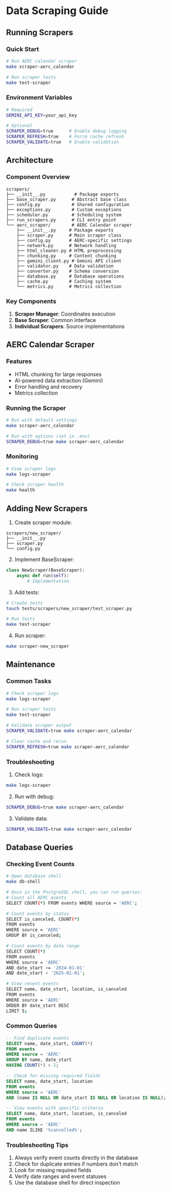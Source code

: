# Data Scraping Guide

## Running Scrapers

### Quick Start

```bash
# Run AERC calendar scraper
make scraper-aerc_calendar

# Run scraper tests
make test-scraper
```

### Environment Variables

```bash
# Required
GEMINI_API_KEY=your_api_key

# Optional
SCRAPER_DEBUG=true      # Enable debug logging
SCRAPER_REFRESH=true    # Force cache refresh
SCRAPER_VALIDATE=true   # Enable validation
```

## Architecture

### Component Overview

```
scrapers/
├── __init__.py           # Package exports
├── base_scraper.py      # Abstract base class
├── config.py            # Shared configuration
├── exceptions.py        # Custom exceptions
├── scheduler.py         # Scheduling system
├── run_scrapers.py      # CLI entry point
└── aerc_scraper/        # AERC Calendar scraper
    ├── __init__.py     # Package exports
    ├── scraper.py      # Main scraper class
    ├── config.py       # AERC-specific settings
    ├── network.py      # Network handling
    ├── html_cleaner.py # HTML preprocessing
    ├── chunking.py     # Content chunking
    ├── gemini_client.py # Gemini API client
    ├── validator.py    # Data validation
    ├── converter.py    # Schema conversion
    ├── database.py     # Database operations
    ├── cache.py        # Caching system
    └── metrics.py      # Metrics collection
```

### Key Components

1. **Scraper Manager**: Coordinates execution
2. **Base Scraper**: Common interface
3. **Individual Scrapers**: Source implementations

## AERC Calendar Scraper

### Features

- HTML chunking for large responses
- AI-powered data extraction (Gemini)
- Error handling and recovery
- Metrics collection

### Running the Scraper

```bash
# Run with default settings
make scraper-aerc_calendar

# Run with options (set in .env)
SCRAPER_DEBUG=true make scraper-aerc_calendar
```

### Monitoring

```bash
# View scraper logs
make logs-scraper

# Check scraper health
make health
```

## Adding New Scrapers

1. Create scraper module:
```
scrapers/new_scraper/
├── __init__.py
├── scraper.py
└── config.py
```

2. Implement BaseScraper:
```python
class NewScraper(BaseScraper):
    async def run(self):
        # Implementation
```

3. Add tests:
```bash
# Create tests
touch tests/scrapers/new_scraper/test_scraper.py

# Run tests
make test-scraper
```

4. Run scraper:
```bash
make scraper-new_scraper
```

## Maintenance

### Common Tasks

```bash
# Check scraper logs
make logs-scraper

# Run scraper tests
make test-scraper

# Validate scraper output
SCRAPER_VALIDATE=true make scraper-aerc_calendar

# Clear cache and rerun
SCRAPER_REFRESH=true make scraper-aerc_calendar
```

### Troubleshooting

1. Check logs:
```bash
make logs-scraper
```

2. Run with debug:
```bash
SCRAPER_DEBUG=true make scraper-aerc_calendar
```

3. Validate data:
```bash
SCRAPER_VALIDATE=true make scraper-aerc_calendar
```

## Database Queries

### Checking Event Counts

```bash
# Open database shell
make db-shell

# Once in the PostgreSQL shell, you can run queries:
# Count all AERC events
SELECT COUNT(*) FROM events WHERE source = 'AERC';

# Count events by status
SELECT is_canceled, COUNT(*) 
FROM events 
WHERE source = 'AERC' 
GROUP BY is_canceled;

# Count events by date range
SELECT COUNT(*) 
FROM events 
WHERE source = 'AERC' 
AND date_start >= '2024-01-01' 
AND date_start < '2025-01-01';

# View recent events
SELECT name, date_start, location, is_canceled 
FROM events 
WHERE source = 'AERC' 
ORDER BY date_start DESC 
LIMIT 5;
```

### Common Queries

```sql
-- Find duplicate events
SELECT name, date_start, COUNT(*) 
FROM events 
WHERE source = 'AERC' 
GROUP BY name, date_start 
HAVING COUNT(*) > 1;

-- Check for missing required fields
SELECT name, date_start, location 
FROM events 
WHERE source = 'AERC' 
AND (name IS NULL OR date_start IS NULL OR location IS NULL);

-- View events with specific criteria
SELECT name, date_start, location, is_canceled 
FROM events 
WHERE source = 'AERC' 
AND name ILIKE '%cancelled%';
```

### Troubleshooting Tips

1. Always verify event counts directly in the database
2. Check for duplicate entries if numbers don't match
3. Look for missing required fields
4. Verify date ranges and event statuses
5. Use the database shell for direct inspection

